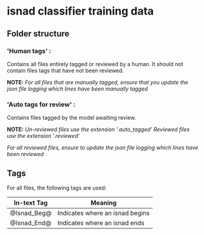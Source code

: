 # **isnad classifier training data**

## **Folder structure**

### 'Human tags' : 

Contains all files entirely tagged or reviewed by a human. It should not contain files tags that have not been reviewed.

**NOTE:**
*For all files that are manually tagged, ensure that you update the json file logging which lines have been manually tagged*

### 'Auto tags for review' : 

Contains files tagged by the model awaiting review.

**NOTE:** 
*Un-reviewed files use the extension '.auto_tagged'*
*Reviewed files use the extension '.reviewed'*

*For all reviewed files, ensure to update the json file logging which lines have been reviewed*

## **Tags**

For all files, the following tags are used:

| In-text Tag | Meaning |
| --- | --- |
| @Isnad_Beg@ | Indicates where an isnad begins |
| @Isnad_End@ | Indicates where an isnad ends |

